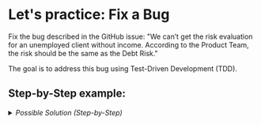 # Let's practice: Fix a Bug

Fix the bug described in the GitHub issue: "We can’t get the risk evaluation for an unemployed client without income. According to the Product Team, the risk should be the same as the Debt Risk." 

The goal is to address this bug using Test-Driven Development (TDD).


## Step-by-Step example:

<details>
  <summary><i>Possible Solution (Step-by-Step)</i></summary>


#### Step 1: Write a Failing Test

First, add a test case that describes the issue. Specifically, if the client is unemployed and has no income, the risk score should be the same as the debt risk score.

```csharp
using FluentAssertions;

namespace ClientRiskEvaluator.Tests
{
    public class ClientRiskEvaluationScenarios
    {
        private readonly ClientRiskEvaluator _evaluator = new();

        // Existing tests...

        [Fact]
        public void When_client_is_unemployed_and_has_no_income_then_risk_score_is_the_high_debt_risk_score()
        {
            var client = new ClientBuilder()
                .AsUnemployed()
                .WithMonthlyIncome(0)
                .WithTotalMonthlyDebtPayments(500)
                .Build();

            var riskScore = _evaluator.CalculateRiskScore(client);

            riskScore.Should().Be(RiskScores.HighDebtLevel);
        }
    }
}
```

#### Step 2: Make the Test Pass

Modify the `ClientRiskEvaluator` and `DebtToIncomeRiskCalculator` classes to handle the case where the client is unemployed and has no income.

```csharp
namespace ClientRiskEvaluator
{
    public class DebtToIncomeRiskCalculator : IRiskCalculator
    {
        private const decimal DebtToIncomeRatioThreshold = 0.4M;

        public int Calculate(Client client)
        {
            if (client.EmploymentStatus == EmploymentStatus.Unemployed && client.MonthlyIncome == 0)
            {
                return RiskScores.HighDebtLevel;
            }

            return client.DebtToIncomeRatio() > DebtToIncomeRatioThreshold ? RiskScores.HighDebtLevel : 0;
        }
    }
}
```


</details>